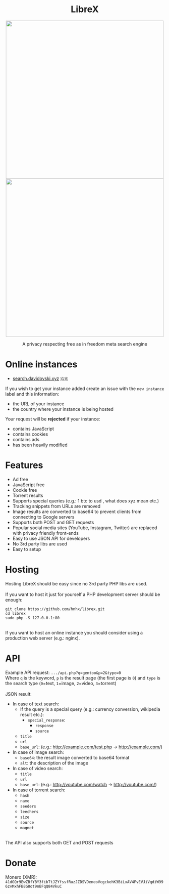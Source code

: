 <h1 align="center">LibreX</h1>

<p align="center">
  <img src="https://user-images.githubusercontent.com/49120638/155693689-d217d78d-42a7-4b35-b5f3-8b6eca1b8553.png" width=500>
  <img src="https://user-images.githubusercontent.com/49120638/155693795-7a35e40c-4f02-499c-9711-586d6c1f9f42.png" width=500>
</p>


<p align="center">A privacy respecting free as in freedom meta search engine</p>

# Online instances
+ [search.davidovski.xyz](https://search.davidovski.xyz/) 🇬🇧

If you wish to get your instance added create an issue with the `new instance` label and this information:
+ the URL of your instance
+ the country where your instance is being hosted

Your request will be **rejected** if your instance:
+ contains JavaScript
+ contains cookies
+ contains ads
+ has been heavily modified

# Features
+ Ad free
+ JavaScript free
+ Cookie free
+ Torrent results
+ Supports special queries (e.g.: 1 btc to usd , what does xyz mean etc.)
+ Tracking snippets from URLs are removed
+ Image results are converted to base64 to prevent clients from connecting to Google servers
+ Supports both POST and GET requests
+ Popular social media sites (YouTube, Instagram, Twitter) are replaced with privacy friendly front-ends
+ Easy to use JSON API for developers
+ No 3rd party libs are used
+ Easy to setup

# Hosting
Hosting LibreX should be easy since no 3rd party PHP libs are used.<br/><br/>
If you want to host it just for yourself a PHP development server should be enough:
```
git clone https://github.com/hnhx/librex.git
cd librex
sudo php -S 127.0.0.1:80
```
<br/>
If you want to host an online instance you should consider using a production web server (e.g.: nginx).

# API
Example API request: `.../api.php?q=gentoo&p=2&type=0` <br/>
Where `q` is the keyword, `p` is the result page (the first page is `0`) and `type` is the search type (`0`=text, `1`=image, `2`=video, `3`=torrent)
<br/><br/>
JSON result:
+ In case of text search:
  + If the query is a special query (e.g.: currency conversion, wikipedia result etc.):
    + `special_response`:
      + `response`
      + `source`
  + `title`
  + `url`
  + `base_url`: (e.g.: http://example.com/test.php ->  http://example.com/)
+ In case of image search:
  + `base64`: the result image converted to base64 format
  + `alt`: the description of the image
+ In case of video search:
  + `title`
  + `url`
  + `base_url`: (e.g.: http://youtube.com/watch ->  http://youtube.com/)
+ In case of torrent search:
  + `hash`
  + `name`
  + `seeders`
  + `leechers`
  + `size`
  + `source`
  + `magnet`

<br/>
The API also supports both GET and POST requests

# Donate
Monero (XMR): `41dGQr9EwZBfYBY3fibTtJZYfssfRuzJZDSVDeneoVcgckehK3BiLxAV4FvEVJiVqdiW996zvMxhFB8G8ot9nBFqQ84VkuC`
